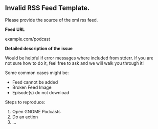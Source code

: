 ## Invalid RSS Feed Template.

Please provide the source of the xml rss feed.

**Feed URL**

example.com/podcast

**Detailed description of the issue**

Would be helpful if error messages where included from stderr.
If you are not sure how to do it, feel free to ask and we will walk you through it!

Some common cases might be:
* Feed cannot be added
* Broken Feed Image
* Episode(s) do not download

Steps to reproduce:

1. Open GNOME Podcasts
2. Do an action
3. ...

